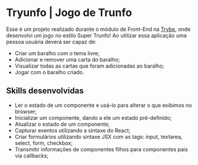 # Tryunfo | Jogo de Trunfo

Esse é um projeto realizado durante o módulo de Front-End na [Trybe](https://www.betrybe.com/), onde desenvolvi um jogo no estilo Super Trunfo! Ao utilizar essa aplicação uma pessoa usuária deverá ser capaz de:

* Criar um baralho com o tema livre;
* Adicionar e remover uma carta do baralho;
* Visualizar todas as cartas que foram adicionadas ao baralho;
* Jogar com o baralho criado.

## Skills desenvolvidas

* Ler o estado de um componente e usá-lo para alterar o que exibimos no browser;
* Inicializar um componente, dando a ele um estado pré-definido;
* Atualizar o estado de um componente;
* Capturar eventos utilizando a sintaxe do React;
* Criar formulários utilizando sintaxe JSX com as tags: input, textarea, select, form, checkbox;
* Transmitir informações de componentes filhos para componentes pais via callbacks;
